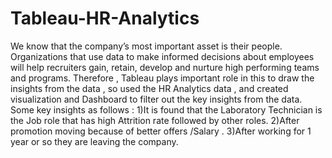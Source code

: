 # Tableau-HR-Analytics
We know that the company’s most important asset is their people. Organizations that use data to make informed decisions about employees will help recruiters gain, retain, develop and nurture high performing teams and programs. Therefore , Tableau plays important role in this to draw the insights from the data , so used the HR Analytics data , and created visualization and Dashboard to filter out the key insights from the data. Some key insights as follows :
1)It is found that the Laboratory Technician is the Job role that has high Attrition rate followed by other roles.
2)After promotion moving because of better offers /Salary .
3)After working for 1 year or so they are leaving the company.
